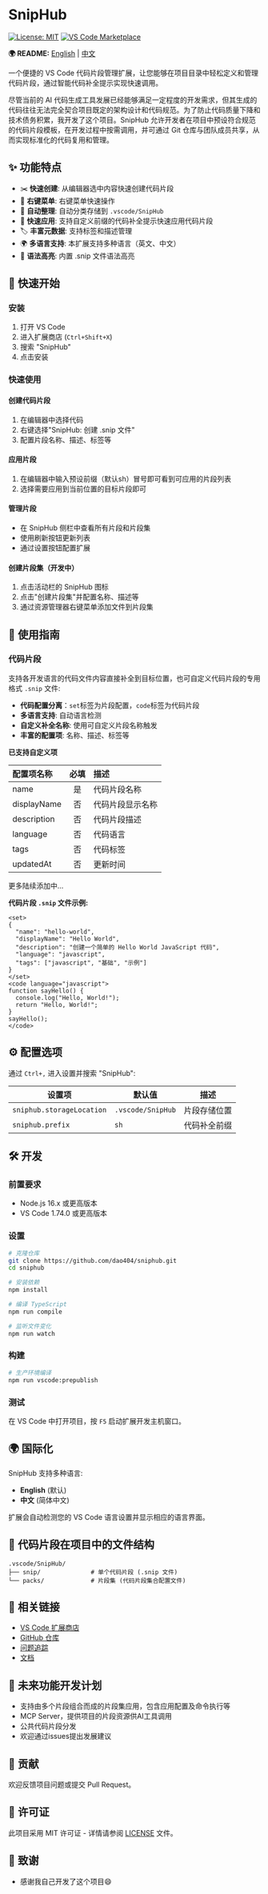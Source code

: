 # SnipHub

[![License: MIT](https://img.shields.io/badge/License-MIT-yellow.svg)](https://opensource.org/licenses/MIT)
[![VS Code Marketplace](https://img.shields.io/visual-studio-marketplace/v/sniphub.svg)](https://marketplace.visualstudio.com/items?itemName=sniphub)

**🌍 README:** [English](README.md) | [中文](README.zh-cn.md)

一个便捷的 VS Code 代码片段管理扩展，让您能够在项目目录中轻松定义和管理代码片段，通过智能代码补全提示实现快速调用。

尽管当前的 AI 代码生成工具发展已经能够满足一定程度的开发需求，但其生成的代码往往无法完全契合项目既定的架构设计和代码规范。为了防止代码质量下降和技术债务积累，我开发了这个项目。SnipHub 允许开发者在项目中预设符合规范的代码片段模板，在开发过程中按需调用，并可通过 Git 仓库与团队成员共享，从而实现标准化的代码复用和管理。

## ✨ 功能特点

- ✂️ **快速创建**: 从编辑器选中内容快速创建代码片段
- 🎯 **右键菜单**: 右键菜单快速操作
- 📂 **自动整理**: 自动分类存储到 `.vscode/SnipHub`
- 🔧 **快速应用**: 支持自定义前缀的代码补全提示快速应用代码片段
- 🏷️ **丰富元数据**: 支持标签和描述管理
- 🌍 **多语言支持**: 本扩展支持多种语言（英文、中文）
- 📝 **语法高亮**: 内置 .snip 文件语法高亮

## 🚀 快速开始

### 安装

1. 打开 VS Code
2. 进入扩展商店 (`Ctrl+Shift+X`)
3. 搜索 "SnipHub"
4. 点击安装

### 快速使用

#### 创建代码片段

1. 在编辑器中选择代码
2. 右键选择"SnipHub: 创建 .snip 文件"
3. 配置片段名称、描述、标签等

#### 应用片段
1. 在编辑器中输入预设前缀（默认sh）冒号即可看到可应用的片段列表
2. 选择需要应用到当前位置的目标片段即可

#### 管理片段
- 在 SnipHub 侧栏中查看所有片段和片段集
- 使用刷新按钮更新列表
- 通过设置按钮配置扩展

#### 创建片段集（开发中）
1. 点击活动栏的 SnipHub 图标
2. 点击"创建片段集"并配置名称、描述等
3. 通过资源管理器右键菜单添加文件到片段集


## 📖 使用指南

### 代码片段

支持各开发语言的代码文件内容直接补全到目标位置，也可自定义代码片段的专用格式 `.snip` 文件:

- **代码配置分离**：`set`标签为片段配置，`code`标签为代码片段
- **多语言支持**: 自动语言检测
- **自定义补全名称**: 使用可自定义片段名称触发
- **丰富的配置项**: 名称、描述、标签等

**已支持自定义项**

| 配置项名称 | 必填 | 描述 |
|:------|:------:|:------|
|name|是|代码片段名称|
|displayName|否|代码片段显示名称|
|description|否|代码片段描述|
|language|否|代码语言|
|tags|否|代码标签|
|updatedAt|否|更新时间|

更多陆续添加中...

**代码片段 `.snip` 文件示例:**

```snip
<set>
{
  "name": "hello-world",
  "displayName": "Hello World",
  "description": "创建一个简单的 Hello World JavaScript 代码",
  "language": "javascript",
  "tags": ["javascript", "基础", "示例"]
}
</set>
<code language="javascript">
function sayHello() {
  console.log("Hello, World!");
  return "Hello, World!";
}
sayHello();
</code>
```

## ⚙️ 配置选项

通过 `Ctrl+,` 进入设置并搜索 "SnipHub":

| 设置项 | 默认值 | 描述 |
|---------|---------|-------------|
| `sniphub.storageLocation` | `.vscode/SnipHub` | 片段存储位置 |
| `sniphub.prefix` | `sh` | 代码补全前缀 |

## 🛠️ 开发

### 前置要求

- Node.js 16.x 或更高版本
- VS Code 1.74.0 或更高版本

### 设置

```bash
# 克隆仓库
git clone https://github.com/dao404/sniphub.git
cd sniphub

# 安装依赖
npm install

# 编译 TypeScript
npm run compile

# 监听文件变化
npm run watch
```

### 构建

```bash
# 生产环境编译
npm run vscode:prepublish
```

### 测试

在 VS Code 中打开项目，按 `F5` 启动扩展开发主机窗口。

## 🌍 国际化

SnipHub 支持多种语言:

- **English** (默认)
- **中文** (简体中文)

扩展会自动检测您的 VS Code 语言设置并显示相应的语言界面。

## 📝 代码片段在项目中的文件结构

```
.vscode/SnipHub/
├── snip/              # 单个代码片段 (.snip 文件)
└── packs/             # 片段集 (代码片段集合配置文件)
```
## 🔗 相关链接

- [VS Code 扩展商店](https://marketplace.visualstudio.com/items?itemName=sniphub)
- [GitHub 仓库](https://github.com/dao404/sniphub)
- [问题追踪](https://github.com/dao404/sniphub/issues)
- [文档](https://github.com/dao404/sniphub/wiki)


## 📁 未来功能开发计划

- 支持由多个片段组合而成的片段集应用，包含应用配置及命令执行等
- MCP Server，提供项目的片段资源供AI工具调用
- 公共代码片段分发
- 欢迎通过issues提出发展建议

## 🤝 贡献

欢迎反馈项目问题或提交 Pull Request。

## 📜 许可证

此项目采用 MIT 许可证 - 详情请参阅 [LICENSE](LICENSE) 文件。



## 🙏 致谢

- 感谢我自己开发了这个项目😄
